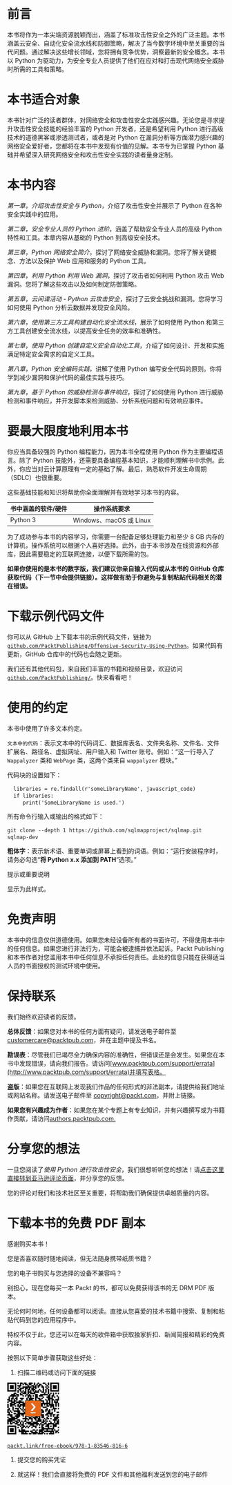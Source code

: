 # 前言

本书将作为一本尖端资源脱颖而出，涵盖了标准攻击性安全之外的广泛主题。本书涵盖云安全、自动化安全流水线和防御策略，解决了当今数字环境中至关重要的当代问题。通过解决这些增长领域，您将拥有竞争优势，洞察最新的安全概念。本书以 Python 为驱动力，为安全专业人员提供了他们在应对和打击现代网络安全威胁时所需的工具和策略。

# 本书适合对象

本书针对广泛的读者群体，对网络安全和攻击性安全实践感兴趣。无论您是寻求提升攻击性安全技能的经验丰富的 Python 开发者，还是希望利用 Python 进行高级技术的道德黑客或渗透测试者，或者是对 Python 在漏洞分析等方面潜力感兴趣的网络安全爱好者，您都将在本书中发现有价值的见解。本书专为已掌握 Python 基础并希望深入研究网络安全和攻击性安全实践的读者量身定制。

# 本书内容

*第一章*，*介绍攻击性安全与 Python*，介绍了攻击性安全并展示了 Python 在各种安全实践中的应用。

*第二章*，*安全专业人员的 Python 进阶*，涵盖了帮助安全专业人员的高级 Python 特性和工具。本章内容从基础的 Python 到高级安全技术。

*第三章*，*Python 网络安全简介*，探讨了网络安全威胁和漏洞。您将了解关键概念、方法以及保护 Web 应用和服务的 Python 工具。

*第四章*，*利用 Python 利用 Web 漏洞*，探讨了攻击者如何利用 Python 攻击 Web 漏洞。您将了解这些攻击以及如何制定防御策略。

*第五章*，*云间谍活动 - Python 云攻击安全*，探讨了云安全挑战和漏洞。您将学习如何使用 Python 分析云数据并发现安全风险。

*第六章*，*使用第三方工具构建自动化安全流水线*，展示了如何使用 Python 和第三方工具创建安全流水线，以提高安全任务的效率和准确性。

*第七章*，*使用 Python 创建自定义安全自动化工具*，介绍了如何设计、开发和实施满足特定安全需求的自定义工具。

*第八章*，*Python 安全编码实践*，讲解了使用 Python 编写安全代码的原则。你将学到减少漏洞和保护代码的最佳实践与技巧。

*第九章*，*基于 Python 的威胁检测与事件响应*，探讨了如何使用 Python 进行威胁检测和事件响应，并开发脚本来检测威胁、分析系统问题和有效响应事件。

# 要最大限度地利用本书

你应当具备较强的 Python 编程能力，因为本书全程使用 Python 作为主要编程语言。除了 Python 技能外，还需要具备编程基本知识，才能顺利理解书中示例。此外，你应当对云计算原理有一定的基础了解。最后，熟悉软件开发生命周期（SDLC）也很重要。

这些基础技能和知识将帮助你全面理解并有效地学习本书的内容。

| **书中涵盖的软件/硬件** | **操作系统要求** |
| --- | --- |
| Python 3 | Windows、macOS 或 Linux |

为了成功参与本书的内容学习，你需要一台配备足够处理能力和至少 8 GB 内存的计算机，操作系统可以根据个人喜好选择。此外，由于本书涉及在线资源和外部库，因此需要稳定的互联网连接，以便下载所需的包。

**如果你使用的是本书的数字版，我们建议你亲自输入代码或从本书的 GitHub 仓库获取代码（下一节中会提供链接）。这样做有助于你避免与复制粘贴代码相关的潜在错误。**

# 下载示例代码文件

你可以从 GitHub 上下载本书的示例代码文件，链接为 [`github.com/PacktPublishing/Offensive-Security-Using-Python`](https://github.com/PacktPublishing/Offensive-Security-Using-Python)。如果代码有更新，GitHub 仓库中的代码也会随之更新。

我们还有其他代码包，来自我们丰富的书籍和视频目录，欢迎访问 [`github.com/PacktPublishing/`](https://github.com/PacktPublishing/)。快来看看吧！

# 使用的约定

本书中使用了许多文本约定。

`文本中的代码`：表示文本中的代码词汇、数据库表名、文件夹名称、文件名、文件扩展名、路径名、虚拟网址、用户输入和 Twitter 账号。例如：“这一行导入了 `Wappalyzer` 类和 `WebPage` 类，这两个类来自 `wappalyzer` 模块。”

代码块的设置如下：

```
  libraries = re.findall(r'someLibraryName', javascript_code)
  if libraries:
     print('SomeLibraryName is used.')
```

所有命令行输入或输出的格式如下：

```
git clone --depth 1 https://github.com/sqlmapproject/sqlmap.git sqlmap-dev
```

**粗体字**：表示新术语、重要单词或屏幕上看到的词语。例如：“运行安装程序时，请务必勾选“**将 Python x.x 添加到 PATH**”选项。”

提示或重要说明

显示为此样式。

# 免责声明

本书中的信息仅供道德使用。如果您未经设备所有者的书面许可，不得使用本书中的任何信息。如果您进行非法行为，可能会被逮捕并依法起诉。Packt Publishing 和本书作者对您滥用本书中任何信息不承担任何责任。此处的信息只能在获得适当人员的书面授权的测试环境中使用。

# 保持联系

我们始终欢迎读者的反馈。

**总体反馈**：如果您对本书的任何方面有疑问，请发送电子邮件至 customercare@packtpub.com，并在主题中提及书名。

**勘误表**：尽管我们已竭尽全力确保内容的准确性，但错误还是会发生。如果您在本书中发现错误，请向我们报告。请访问[www.packtpub.com/support/errata](http://www.packtpub.com/support/errata)并填写表格。

**盗版**：如果您在互联网上发现我们作品的任何形式的非法副本，请提供给我们地址或网站名称。请发送电子邮件至 copyright@packt.com，并附上链接。

**如果您有兴趣成为作者**：如果您在某个专题上有专业知识，并有兴趣撰写或为书籍作贡献，请访问[authors.packtpub.com.](http://authors.packtpub.com.)

# 分享您的想法

一旦您阅读了*使用 Python 进行攻击性安全*，我们很想听听您的想法！请[点击这里直接转到亚马逊评论页面](https://packt.link/r/1835468160)，并分享您的反馈。

您的评论对我们和技术社区至关重要，将帮助我们确保提供卓越质量的内容。

# 下载本书的免费 PDF 副本

感谢购买本书！

您是否喜欢随时随地阅读，但无法随身携带纸质书籍？

您的电子书购买与您选择的设备不兼容吗？

别担心，现在您每买一本 Packt 的书，都可以免费获得该书的无 DRM PDF 版本。

无论何时何地，任何设备都可以阅读。直接从您喜爱的技术书籍中搜索、复制和粘贴代码到您的应用程序中。

特权不仅于此，您还可以在每天的收件箱中获取独家折扣、新闻简报和精彩的免费内容。

按照以下简单步骤获取这些好处：

1.  扫描二维码或访问下面的链接

![](img/B21287_QR_Free_PDF.jpg)

[`packt.link/free-ebook/978-1-83546-816-6`](https://packt.link/free-ebook/978-1-83546-816-6)

1.  提交您的购买凭证

1.  就这样！我们会直接将免费的 PDF 文件和其他福利发送到您的电子邮件
